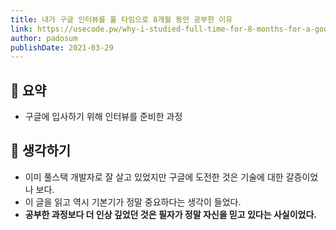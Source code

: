 ```yaml
---
title: 내가 구글 인터뷰를 풀 타임으로 8개월 동안 공부한 이유
link: https://usecode.pw/why-i-studied-full-time-for-8-months-for-a-google-interview/
author: padosum
publishDate: 2021-03-29
---
```

## 📝 요약 
- 구글에 입사하기 위해 인터뷰를 준비한 과정  

## 🤔 생각하기 
- 이미 풀스택 개발자로 잘 살고 있었지만 구글에 도전한 것은 기술에 대한 갈증이었나 보다.  
- 이 글을 읽고 역시 기본기가 정말 중요하다는 생각이 들었다.  
- **공부한 과정보다 더 인상 깊었던 것은 필자가 정말 자신을 믿고 있다는 사실이었다.**  